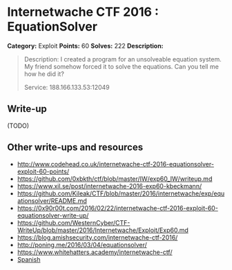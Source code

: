 # Internetwache CTF 2016 : EquationSolver

**Category:** Exploit
**Points:** 60
**Solves:** 222
**Description:**

> Description: I created a program for an unsolveable equation system. My friend somehow forced it to solve the equations. Can you tell me how he did it?
> 
> 
> Service: 188.166.133.53:12049


## Write-up

(TODO)

## Other write-ups and resources

* <http://www.codehead.co.uk/internetwache-ctf-2016-equationsolver-exploit-60-points/>
* <https://github.com/0xbkth/ctf/blob/master/IW/exp60_IW/writeup.md>
* <https://www.xil.se/post/internetwache-2016-exp60-kbeckmann/>
* <https://github.com/Kileak/CTF/blob/master/2016/internetwache/exp/equationsolver/README.md>
* <https://0x90r00t.com/2016/02/22/internetwache-ctf-2016-exploit-60-equationsolver-write-up/>
* <https://github.com/WesternCyber/CTF-WriteUp/blob/master/2016/Internetwache/Exploit/Exp60.md>
* <https://blog.amishsecurity.com/internetwache-ctf-2016/>
* <http://poning.me/2016/03/04/equationsolver/>
* <https://www.whitehatters.academy/internetwache-ctf/>
* [Spanish](http://www.amn3s1a.com/blog/writeup/2016/02/22/equationsolver-iw-writeup.html)
